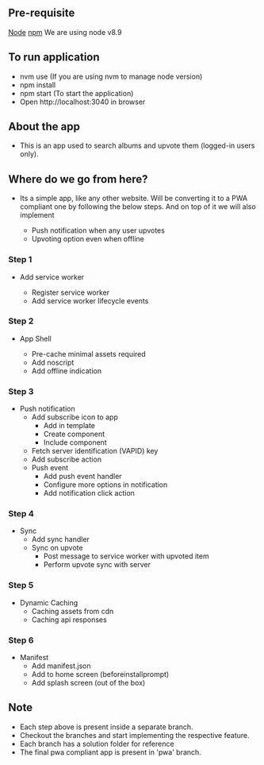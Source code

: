 ## Pre-requisite
[Node](https://nodejs.org/en/)
[npm](https://www.npmjs.com/)
We are using node v8.9

## To run application
- nvm use (If you are using nvm to manage node version)
- npm install
- npm start (To start the application)
- Open http://localhost:3040 in browser

## About the app
- This is an app used to search albums and upvote them (logged-in users only).

## Where do we go from here?

- Its a simple app, like any other website. Will be converting it 
to a PWA compliant one by following the below steps. And on top of it
we will also implement

  - Push notification when any user upvotes
  - Upvoting option even when offline

### Step 1

- Add service worker

  - Register service worker
  - Add service worker lifecycle events

### Step 2

- App Shell

  - Pre-cache minimal assets required
  - Add noscript
  - Add offline indication

### Step 3

- Push notification
  - Add subscribe icon to app
  	- Add in template
  	- Create component
  	- Include component
  - Fetch server identification (VAPID) key
  - Add subscribe action
  - Push event
  	- Add push event handler
  	- Configure more options in notification
  	- Add notification click action
  	
### Step 4

- Sync
  - Add sync handler
  - Sync on upvote
  	- Post message to service worker with upvoted item
  	- Perform upvote sync with server

### Step 5

- Dynamic Caching
  - Caching assets from cdn
  - Caching api responses

### Step 6

- Manifest
  - Add manifest.json
  - Add to home screen (beforeinstallprompt) 
  - Add splash screen (out of the box)
  
## Note

- Each step above is present inside a separate branch.
- Checkout the branches and start implementing the respective feature.
- Each branch has a solution folder for reference
- The final pwa compliant app is present in 'pwa' branch.
  

  	
